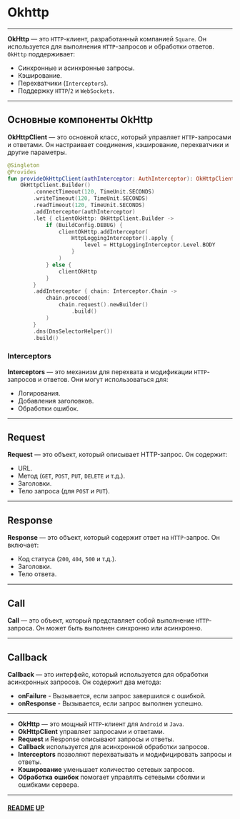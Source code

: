 # Okhttp
<a name="up"></a>

---

**OkHttp** — это `HTTP`-клиент, разработанный компанией `Square`. 
Он используется для выполнения `HTTP`-запросов и обработки ответов. `OkHttp` поддерживает:

- Синхронные и асинхронные запросы.
- Кэширование.
- Перехватчики (`Interceptors`).
- Поддержку `HTTP`/`2` и `WebSockets`.

---

## Основные компоненты OkHttp

**OkHttpClient** — это основной класс, который управляет `HTTP`-запросами и ответами. 
Он настраивает соединения, кэширование, перехватчики и другие параметры.

```kotlin
@Singleton
@Provides
fun provideOkHttpClient(authInterceptor: AuthInterceptor): OkHttpClient =
    OkHttpClient.Builder()
        .connectTimeout(120, TimeUnit.SECONDS)
        .writeTimeout(120, TimeUnit.SECONDS)
        .readTimeout(120, TimeUnit.SECONDS)
        .addInterceptor(authInterceptor)
        .let { clientOkHttp: OkHttpClient.Builder ->
            if (BuildConfig.DEBUG) {
                clientOkHttp.addInterceptor(
                    HttpLoggingInterceptor().apply {
                        level = HttpLoggingInterceptor.Level.BODY
                    }
                )
            } else {
                clientOkHttp
            }
        }
        .addInterceptor { chain: Interceptor.Chain ->
            chain.proceed(
                chain.request().newBuilder()
                    .build()
            )
        }
        .dns(DnsSelectorHelper())
        .build()
```

### Interceptors

**Interceptors** — это механизм для перехвата и модификации `HTTP`-запросов и ответов. Они могут использоваться для:

- Логирования.
- Добавления заголовков.
- Обработки ошибок.

---

## Request

**Request** — это объект, который описывает HTTP-запрос. Он содержит:

- URL.
- Метод (`GET`, `POST`, `PUT`, `DELETE` и т.д.).
- Заголовки.
- Тело запроса (для `POST` и `PUT`).

---

## Response

**Response** — это объект, который содержит ответ на `HTTP`-запрос. Он включает:

- Код статуса (`200`, `404`, `500` и т.д.).
- Заголовки.
- Тело ответа.

---

## Call

**Call** — это объект, который представляет собой выполнение `HTTP`-запроса. 
Он может быть выполнен синхронно или асинхронно.

___

## Callback

**Callback** — это интерфейс, который используется для обработки асинхронных запросов. Он содержит два метода:

- **onFailure** - Вызывается, если запрос завершился с ошибкой.
- **onResponse** - Вызывается, если запрос выполнен успешно.

---

- **OkHttp** — это мощный `HTTP`-клиент для `Android` и `Java`.
- **OkHttpClient** управляет запросами и ответами.
- **Request** и Response описывают запросы и ответы.
- **Callback** используется для асинхронной обработки запросов.
- **Interceptors** позволяют перехватывать и модифицировать запросы и ответы.
- **Кэширование** уменьшает количество сетевых запросов.
- **Обработка** **ошибок** помогает управлять сетевыми сбоями и ошибками сервера.

---

#### [README](README.md) [UP](#up)
